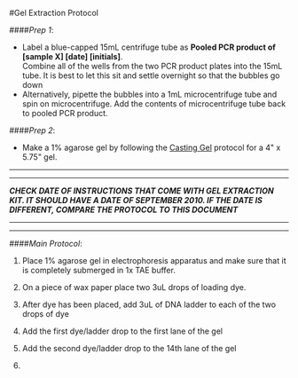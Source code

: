 #Gel Extraction Protocol

####*Prep 1*:
  * Label a blue-capped 15mL centrifuge tube as **Pooled PCR product of [sample X] [date] [initials]**.  
Combine all of the wells from the two PCR product plates into the 15mL tube. It is best to let this sit and settle overnight so that the bubbles go down
   * Alternatively, pipette the bubbles into a 1mL microcentrifuge tube and spin on microcentrifuge. Add the contents of microcentrifuge tube back to pooled PCR product.

####*Prep 2*:
  * Make a 1% agarose gel by following the [Casting Gel](https://github.com/EckertLab/protocols/blob/master/casting_gels.md) protocol for a 4" x 5.75" gel.
___
___

**_CHECK DATE OF INSTRUCTIONS THAT COME WITH GEL EXTRACTION KIT. IT SHOULD HAVE A DATE OF SEPTEMBER 2010. IF THE DATE IS DIFFERENT, COMPARE THE PROTOCOL TO THIS DOCUMENT_**
___
___

####*Main Protocol*:
1.	Place 1% agarose gel in electrophoresis apparatus and make sure that it is completely submerged in 1x TAE buffer.
1.	On a piece of wax paper place two 3uL drops of loading dye.
  1. After dye has been placed, add 3uL of DNA ladder to each of the two drops of dye
  2. Add the first dye/ladder drop to the first lane of the gel
  3. Add the second dye/ladder drop to the 14th lane of the gel

1.	
